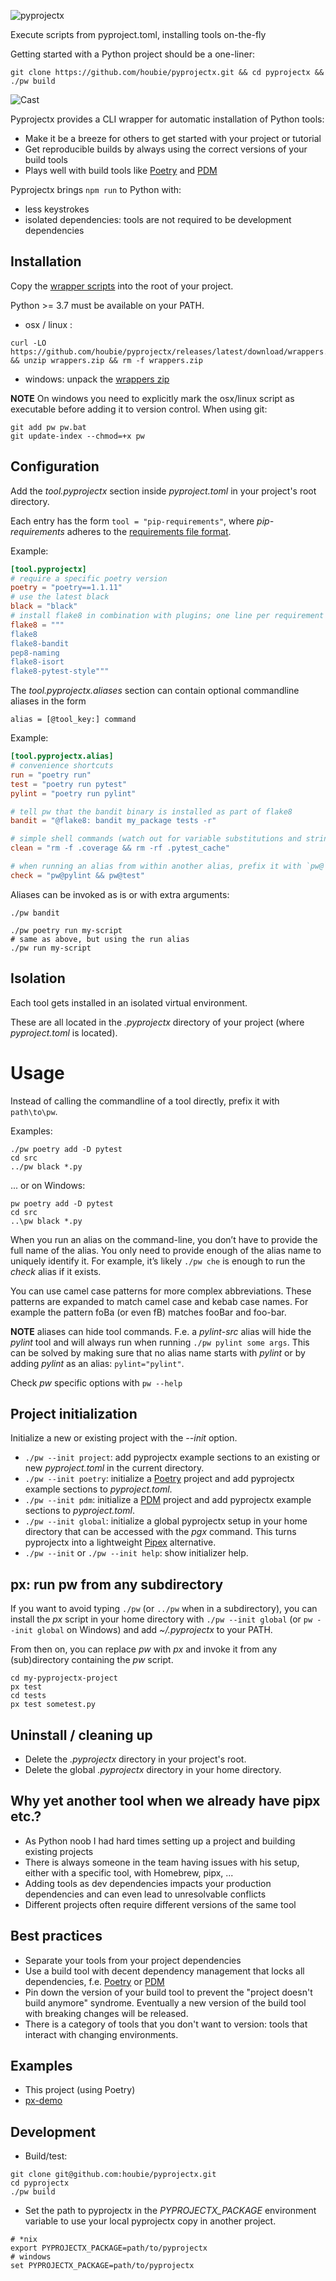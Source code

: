 ![pyprojectx](https://raw.githubusercontent.com/houbie/pyprojectx/main/docs/px.png)

Execute scripts from pyproject.toml, installing tools on-the-fly

Getting started with a Python project should be a one-liner:
```shell
git clone https://github.com/houbie/pyprojectx.git && cd pyprojectx && ./pw build
```

![Cast](https://raw.githubusercontent.com/houbie/pyprojectx/main/docs/poetry-build-cast.svg)

Pyprojectx provides a CLI wrapper for automatic installation of Python tools:
* Make it be a breeze for others to get started with your project or tutorial
* Get reproducible builds by always using the correct versions of your build tools
* Plays well with build tools like [Poetry](https://python-poetry.org/) and [PDM](https://pdm.fming.dev/)

Pyprojectx brings `npm run` to Python with:
* less keystrokes
* isolated dependencies: tools are not required to be development dependencies

## Installation
Copy the [wrapper scripts](https://github.com/houbie/pyprojectx/releases/latest/download/wrappers.zip)
into the root of your project.

Python >= 3.7 must be available on your PATH.

* osx / linux :
```shell
curl -LO https://github.com/houbie/pyprojectx/releases/latest/download/wrappers.zip && unzip wrappers.zip && rm -f wrappers.zip
```

* windows: unpack the [wrappers zip](https://github.com/houbie/pyprojectx/releases/latest/download/wrappers.zip)

**NOTE** On windows you need to explicitly mark the osx/linux script as executable before adding it to version control.
When using git:
```shell
git add pw pw.bat
git update-index --chmod=+x pw
```

## Configuration
Add the _tool.pyprojectx_ section inside _pyproject.toml_ in your project's root directory.

Each entry has the form `tool = "pip-requirements"`, where _pip-requirements_ adheres to the
[requirements file format](https://pip.pypa.io/en/stable/reference/requirements-file-format/).

Example:
```toml
[tool.pyprojectx]
# require a specific poetry version
poetry = "poetry==1.1.11"
# use the latest black
black = "black"
# install flake8 in combination with plugins; one line per requirement
flake8 = """
flake8
flake8-bandit
pep8-naming
flake8-isort
flake8-pytest-style"""
```

The _tool.pyprojectx.aliases_ section can contain optional commandline aliases in the form

`alias = [@tool_key:] command`

Example:
```toml
[tool.pyprojectx.alias]
# convenience shortcuts
run = "poetry run"
test = "poetry run pytest"
pylint = "poetry run pylint"

# tell pw that the bandit binary is installed as part of flake8
bandit = "@flake8: bandit my_package tests -r"

# simple shell commands (watch out for variable substitutions and string literals containing whitespace or special characters )
clean = "rm -f .coverage && rm -rf .pytest_cache"

# when running an alias from within another alias, prefix it with `pw@`
check = "pw@pylint && pw@test"
```

Aliases can be invoked as is or with extra arguments:
```shell
./pw bandit

./pw poetry run my-script
# same as above, but using the run alias
./pw run my-script
```

## Isolation
Each tool gets installed in an isolated virtual environment.

These are all located in the _.pyprojectx_ directory of your project
(where _pyproject.toml_ is located).

# Usage
Instead of calling the commandline of a tool directly, prefix it with `path\to\pw`.

Examples:
```shell
./pw poetry add -D pytest
cd src
../pw black *.py
```

... or on Windows:
```shell
pw poetry add -D pytest
cd src
..\pw black *.py
```

When you run an alias on the command-line, you don’t have to provide the full name of the alias.
You only need to provide enough of the alias name to uniquely identify it.
For example, it’s likely `./pw che` is enough to run the _check_ alias if it exists.

You can use camel case patterns for more complex abbreviations. These patterns are expanded to match camel case
and kebab case names. For example the pattern foBa (or even fB) matches fooBar and foo-bar.

**NOTE** aliases can hide tool commands. F.e. a _pylint-src_ alias will hide the _pylint_ tool and will always run
when running `./pw pylint some args`. This can be solved by making sure that no alias name starts with _pylint_ or by
adding _pylint_ as an alias: `pylint="pylint"`.

Check _pw_ specific options with `pw --help`

## Project initialization
Initialize a new or existing project with the _--init_ option.
* `./pw --init project`: add pyprojectx example sections to an existing or new _pyproject.toml_ in the current directory.
* `./pw --init poetry`: initialize a [Poetry](https://python-poetry.org/) project and add pyprojectx example sections to _pyproject.toml_.
* `./pw --init pdm`: initialize a [PDM](https://pdm.fming.dev/) project and add pyprojectx example sections to _pyproject.toml_.
* `./pw --init global`: initialize a global pyprojectx setup in your home directory that can be accessed with the _pgx_ command.
This turns pyprojectx into a lightweight [Pipex](https://pypa.github.io/pipx/) alternative.
* `./pw --init` or `./pw --init help`:  show initializer help.

## px: run pw from any subdirectory
If you want to avoid typing `./pw` (or `../pw` when in a subdirectory), you can install the _px_
script in your home directory with `./pw --init global` (or `pw --init global` on Windows) and
add _~/.pyprojectx_ to your PATH.

From then on, you can replace _pw_ with _px_ and invoke it from any (sub)directory containing the _pw_ script.
```shell
cd my-pyprojectx-project
px test
cd tests
px test sometest.py
```

## Uninstall / cleaning up
* Delete the _.pyprojectx_ directory in your project's root.
* Delete the global _.pyprojectx_ directory in your home directory.

## Why yet another tool when we already have pipx etc.?
* As Python noob I had hard times setting up a project and building existing projects
* There is always someone in the team having issues with his setup, either with a specific tool, with Homebrew, pipx, ...
* Adding tools as dev dependencies impacts your production dependencies and can even lead to unresolvable conflicts
* Different projects often require different versions of the same tool

## Best practices
* Separate your tools from your project dependencies
* Use a build tool with decent dependency management that locks all dependencies,
  f.e. [Poetry](https://python-poetry.org/) or [PDM](https://pdm.fming.dev/)
* Pin down the version of your build tool to prevent the "project doesn't build anymore" syndrome.
  Eventually a new version of the build tool with breaking changes will be released.
* There is a category of tools that you don't want to version: tools that interact with changing environments.

## Examples
* This project (using Poetry)
* [px-demo](https://github.com/houbie/px-demo)

## Development
* Build/test:
```shell
git clone git@github.com:houbie/pyprojectx.git
cd pyprojectx
./pw build
```

* Set the path to pyprojectx in the _PYPROJECTX_PACKAGE_ environment variable
 to use your local pyprojectx copy in another project.
```shell
# *nix
export PYPROJECTX_PACKAGE=path/to/pyprojectx
# windows
set PYPROJECTX_PACKAGE=path/to/pyprojectx
```
